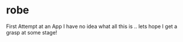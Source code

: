 # robe
First Attempt at an App
I have no idea what all this is .. lets hope I get a grasp at some stage!
